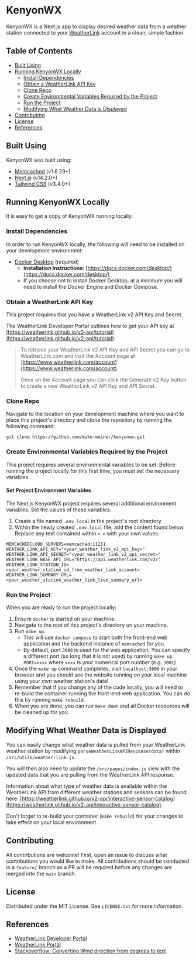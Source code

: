 # KenyonWX

KenyonWX is a Next.js app to display desired weather data from a weather station connected to your [WeatherLink](https://www.weatherlink.com) account in a clean, simple fashion.

## Table of Contents
- [Built Using](#built-using)
- [Running KenyonWX Locally](#running-kenyonwx-locally)
  - [Install Dependencies](#install-dependencies)
  - [Obtain a WeatherLink API Key](#obtain-a-weatherlink-api-key)
  - [Clone Repo](#clone-repo)
  - [Create Environmental Variables Required by the Project](#create-environmental-variables-required-by-the-project)
  - [Run the Project](#run-the-project)
  - [Modifying What Weather Data is Displayed](#modifying-what-weather-data-is-displayed)
- [Contributing](#contributing)
- [License](#license)
- [References](#references)

## Built Using
KenyonWX was built using:
- [Memcached](https://memcached.org) (v1.6.29+)
- [Next.js](https://nextjs.org) (v14.2.0+)
- [Tailwind CSS](https://tailwindcss.com) (v3.4.0+)

## Running KenyonWX Locally
It is easy to get a copy of KenyonWX running locally.

### Install Dependencies
In order to run KenyonWX locally, the following will need to be installed on your development environment:
- [Docker Desktop](https://docs.docker.com/desktop/) (required)
  - **Installation Instructions:** [https://docs.docker.com/desktop/](https://docs.docker.com/desktop/)
  - If you choose not to install Docker Desktop, at a minimum you will need to install the Docker Engine and Docker Compose.

### Obtain a WeatherLink API Key
This project requires that you have a WeatherLink v2 API Key and Secret. 

The WeatherLink Developer Portal outlines how to get your API key at [https://weatherlink.github.io/v2-api/tutorial](https://weatherlink.github.io/v2-api/tutorial):

> To retrieve your WeatherLink v2 API Key and API Secret you can go to WeatherLink.com and visit the Account page at [https://www.weatherlink.com/account](https://www.weatherlink.com/account).
>
> Once on the Account page you can click the Generate v2 Key button to create a new WeatherLink v2 API Key and API Secret.

### Clone Repo
Navigate to the location on your development machine where you want to place this project's directory and clone the repository by running the following command:

    git clone https://github.com/mike-weiner/kenyonwx.git

### Create Environmental Variables Required by the Project
This project requires several environmental variables to be set. Before running the project locally for this first time, you must set the necessary variables.

#### Set Project Environment Variables
The Next.js KenyonWX project requires several additional environment variables. Set the values of these variables:
1. Create a file named `.env.local` in the project's root directory.
2. Within the newly created `.env.local` file, add the content found below. Replace any text contained within `< >` with your own values.

  ```
  MEMCACHEDCLOUD_SERVERS=memcached:11211
  WEATHER_LINK_API_KEY="<your_weather_link_v2_api_key>"
  WEATHER_LINK_API_SECRET="<your_weather_link_v2_api_secret>"
  WEATHER_LINK_BASE_API_URL="https://api.weatherlink.com/v2/"
  WEATHER_LINK_STATION_ID=<your_weather_station_id_from_weather_link_account>
  WEATHER_LINK_SUMMARY_URL=<your_weather_station_weather_link_live_summary_url>
  ```

### Run the Project
When you are ready to run the project locally:

1. Ensure `docker` is started on your machine.
1. Navigate to the root of this project's directory on your machine.
1. Run `make up`.
   - This will use `docker compose` to start both the front-end web application and the backend instance of `memcached` for you.
   - By default, port `3000` is used for the web application. You can specify a different port (so long that it is not used) by running `make up PORT=xxxx` where `xxxx` is your numerical port number (e.g. `3001`)
1. Once the `make up` command completes, visit `localhost:3000` in your browser and you should see the website running on your local machine using your own weather station's data!
1. Remember that if you change any of the code locally, you will need to re-build the container running the front-end web application. You can do this by running `make rebuild`.
1. When you are done, you can run `make down` and all Docker resources will be cleaned up for you.

## Modifying What Weather Data is Displayed
You can easily change what weather data is pulled from your WeatherLink weather station by modifying `parseWeatherLinkAPIResponse(data)` within `/src/utils/weather-link.js`. 

You will then also need to update the `/src/pages/index.js` view with the updated data that you are pulling from the WeatherLink API response.

Information about what type of weather data is available within the WeatherLink API from different weather stations and sensors can be found here: [https://weatherlink.github.io/v2-api/interactive-sensor-catalog](https://weatherlink.github.io/v2-api/interactive-sensor-catalog).

Don't forget to re-build your container (`make rebuild`) for your changes to take effect on your local environment.

## Contributing
All contributions are welcome! First, open an issue to discuss what contributions you would like to make. All contributions should be conducted in a `feature/` branch as a PR will be required before any changes are merged into the `main` branch.

## License
Distributed under the MIT License. See `LICENSE.txt` for more information.

## References
- [WeatherLink Developer Portal](https://weatherlink.github.io)
- [WeatherLink Portal](https://www.weatherlink.com)
- [Stackoverflow: Converting Wind direction from degrees to text](https://stackoverflow.com/questions/61077150/converting-wind-direction-from-degrees-to-text)
